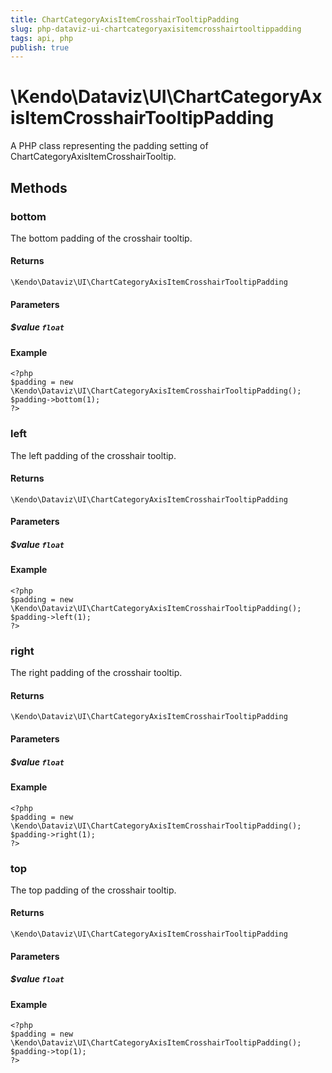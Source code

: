 ```yaml
---
title: ChartCategoryAxisItemCrosshairTooltipPadding
slug: php-dataviz-ui-chartcategoryaxisitemcrosshairtooltippadding
tags: api, php
publish: true
---
```


# \Kendo\Dataviz\UI\ChartCategoryAxisItemCrosshairTooltipPadding

A PHP class representing the padding setting of ChartCategoryAxisItemCrosshairTooltip.


## Methods

### bottom
The bottom padding of the crosshair tooltip.

#### Returns
`\Kendo\Dataviz\UI\ChartCategoryAxisItemCrosshairTooltipPadding`

#### Parameters

##### $value `float`



#### Example 
    <?php
    $padding = new \Kendo\Dataviz\UI\ChartCategoryAxisItemCrosshairTooltipPadding();
    $padding->bottom(1);
    ?>

### left
The left padding of the crosshair tooltip.

#### Returns
`\Kendo\Dataviz\UI\ChartCategoryAxisItemCrosshairTooltipPadding`

#### Parameters

##### $value `float`



#### Example 
    <?php
    $padding = new \Kendo\Dataviz\UI\ChartCategoryAxisItemCrosshairTooltipPadding();
    $padding->left(1);
    ?>

### right
The right padding of the crosshair tooltip.

#### Returns
`\Kendo\Dataviz\UI\ChartCategoryAxisItemCrosshairTooltipPadding`

#### Parameters

##### $value `float`



#### Example 
    <?php
    $padding = new \Kendo\Dataviz\UI\ChartCategoryAxisItemCrosshairTooltipPadding();
    $padding->right(1);
    ?>

### top
The top padding of the crosshair tooltip.

#### Returns
`\Kendo\Dataviz\UI\ChartCategoryAxisItemCrosshairTooltipPadding`

#### Parameters

##### $value `float`



#### Example 
    <?php
    $padding = new \Kendo\Dataviz\UI\ChartCategoryAxisItemCrosshairTooltipPadding();
    $padding->top(1);
    ?>

 
